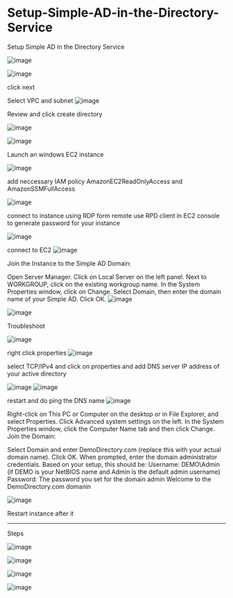 # Setup-Simple-AD-in-the-Directory-Service
Setup Simple AD in the Directory Service

![image](https://github.com/Ayyappa231096/Setup-Simple-AD-in-the-Directory-Service/assets/96643324/83b6cfb8-81bf-40ae-8b30-adafabb2d8a9)

![image](https://github.com/Ayyappa231096/Setup-Simple-AD-in-the-Directory-Service/assets/96643324/9dacc2a8-d133-41a4-acb8-d002f19d3c6e)

click next

Select VPC and subnet
![image](https://github.com/Ayyappa231096/Setup-Simple-AD-in-the-Directory-Service/assets/96643324/6d7fdb08-2c9d-4f60-a3a8-17472bd80ab6)

Review and click create directory 

![image](https://github.com/Ayyappa231096/Setup-Simple-AD-in-the-Directory-Service/assets/96643324/106ee798-12d9-4563-bb17-bc07d1b92588)

![image](https://github.com/Ayyappa231096/Setup-Simple-AD-in-the-Directory-Service/assets/96643324/894c6277-69e6-48c0-a105-60b37d47be4a)




Launch an windows EC2 instance

![image](https://github.com/Ayyappa231096/Setup-Simple-AD-in-the-Directory-Service/assets/96643324/ebe5a84f-f56e-4cfd-a5d2-299ac5288c5b)

add neccessary IAM policy AmazonEC2ReadOnlyAccess and AmazonSSMFullAccess

![image](https://github.com/Ayyappa231096/Setup-Simple-AD-in-the-Directory-Service/assets/96643324/e606e660-0086-4d78-854d-f0f3f8e9062e)

connect to instance using RDP form remote use RPD client in EC2 console to generate password for your instance

![image](https://github.com/Ayyappa231096/Setup-Simple-AD-in-the-Directory-Service/assets/96643324/c83f1f84-d207-426b-b7ec-fb83e64ea3f5)

connect to EC2
![image](https://github.com/Ayyappa231096/Setup-Simple-AD-in-the-Directory-Service/assets/96643324/4d092d99-9840-4655-a906-1b65658d44fd)

Join the Instance to the Simple AD Domain:

Open Server Manager.
Click on Local Server on the left panel.
Next to WORKGROUP, click on the existing workgroup name.
In the System Properties window, click on Change.
Select Domain, then enter the domain name of your Simple AD.
Click OK. 
![image](https://github.com/Ayyappa231096/Setup-Simple-AD-in-the-Directory-Service/assets/96643324/0f69b092-f596-44cb-9ed6-93e29ae9ae17)

![image](https://github.com/Ayyappa231096/Setup-Simple-AD-in-the-Directory-Service/assets/96643324/a2453034-3145-41e7-988e-e4f890187825)


Troubleshoot

![image](https://github.com/Ayyappa231096/Setup-Simple-AD-in-the-Directory-Service/assets/96643324/19ecd60f-4050-476f-bd34-bbc995ccfd19)

right click properties
![image](https://github.com/Ayyappa231096/Setup-Simple-AD-in-the-Directory-Service/assets/96643324/7ee2111b-ce8f-47f8-acf1-c0f60f4c6ceb)

select TCP/IPv4 and click on properties and add DNS server IP address of your active directory

![image](https://github.com/Ayyappa231096/Setup-Simple-AD-in-the-Directory-Service/assets/96643324/06c62790-e0c3-46ff-8e6a-e593cf62afce)
![image](https://github.com/Ayyappa231096/Setup-Simple-AD-in-the-Directory-Service/assets/96643324/7e35a1c2-437c-461c-a4a1-270a59819087)

restart and do ping the DNS name
![image](https://github.com/Ayyappa231096/Setup-Simple-AD-in-the-Directory-Service/assets/96643324/8f32b561-9559-47fa-a78c-8751c313ecbe)


Right-click on This PC or Computer on the desktop or in File Explorer, and select Properties.
Click Advanced system settings on the left.
In the System Properties window, click the Computer Name tab and then click Change.
Join the Domain:

Select Domain and enter DemoDirectory.com (replace this with your actual domain name).
Click OK.
When prompted, enter the domain administrator credentials. Based on your setup, this should be:
Username: DEMO\Admin (if DEMO is your NetBIOS name and Admin is the default admin username)
Password: The password you set for the domain admin
Welcome to the DemoDirectory.com domanin

![image](https://github.com/Ayyappa231096/Setup-Simple-AD-in-the-Directory-Service/assets/96643324/02d01988-0aba-4632-95b2-88418ae0da0a)

Restart instance after it

-------------------
Steps 

![image](https://github.com/Ayyappa231096/Setup-Simple-AD-in-the-Directory-Service/assets/96643324/2838acbb-8868-4e70-b891-c1bf638f4a97)

![image](https://github.com/Ayyappa231096/Setup-Simple-AD-in-the-Directory-Service/assets/96643324/b0f54f71-75cf-4b76-ba99-2c6b88e51da2)

![image](https://github.com/Ayyappa231096/Setup-Simple-AD-in-the-Directory-Service/assets/96643324/0623075e-15ec-4675-a1b5-90c129b04fce)

![image](https://github.com/Ayyappa231096/Setup-Simple-AD-in-the-Directory-Service/assets/96643324/9f351ea3-aaab-4f5e-8ee9-8e2269a8794b)











